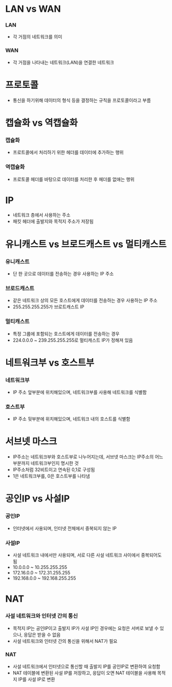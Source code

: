 
# LAN vs WAN
### LAN
* 각 거점의 네트워크를 의미
### WAN
* 각 거점을 나타내는 네트워크(LAN)을 연결한 네트워크

# 프로토콜
* 통신을 하기위해 데이터의 형식 등을 결정하는 규칙을 프로토콜이라고 부름

# 캡슐화 vs 역캡슐화
### 캡슐화
* 프로트콜에서 처리하기 위한 헤더를 데이터에 추가하는 행위
### 역캡슐화
* 프로토콜 헤더를 바탕으로 데이터를 처리한 후 헤더를 없애는 행위

# IP
* 네트워크 층에서 사용하는 주소
* 패킷 헤더에 출발지와 목적지 주소가 저장됨

# 유니캐스트 vs 브로드캐스트 vs 멀티캐스트
### 유니캐스트
* 단 한 곳으로 데이터를 전송하는 경우 사용하는 IP 주소
### 브로드캐스트
* 같은 네트워크 상의 모든 호스트에게 데이터를 전송하는 경우 사용하는 IP 주소
* 255.255.255.255가 브로트캐스트 IP
### 멀티캐스트
* 특정 그룹에 포함되는 호스트에게 데이터를 전송하는 경우
* 224.0.0.0 ~ 239.255.255.255로 멀티캐스트 IP가 정해져 있음

# 네트워크부 vs 호스트부
### 네트워크부
* IP 주소 앞부분에 위치해있으며, 네트워크부를 사용해 네트워크를 식별함
### 호스트부
* IP 주소 뒷부분에 위치해있으며, 네트워크 내의 호스트를 식별함

# 서브넷 마스크
* IP주소는 네트워크부와 호스트부로 나누어지는데, 서브넷 마스크는 IP주소의 어느부분까지 네트워크부인지 명시한 것
* IP주소처럼 32비트이고 연속된 0,1로 구성됨
* 1은 네트워크부를, 0은 호스트부를 나타냄

# 공인IP vs 사설IP
### 공인IP
* 인터넷에서 사용되며, 인터넷 전체에서 중복되지 않는 IP
### 사설IP
* 사설 네트워크 내에서만 사용되며, 서로 다른 사설 네트워크 사이에서 중복되어도 됨
* 10.0.0.0 ~ 10.255.255.255
* 172.16.0.0 ~ 172.31.255.255
* 192.168.0.0 ~ 192.168.255.255

# NAT
### 사설 네트워크와 인터넷 간의 통신
* 목적지 IP는 공인IP이고 출발지 IP가 사설 IP인 경우에는 요청은 서버로 보낼 수 있으나, 응답은 받을 수 없음
* 사설 네트워크와 인터넷 간의 통신을 위해서 NAT가 필요
### NAT
* 사설 네트워크에서 인터넷으로 통신할 때 출발지 IP를 공인IP로 변환하여 요청함
* NAT 테이블에 변환된 사설 IP를 저장하고, 응답이 오면 NAT 테이블을 사용해 목적지 IP를 사설 IP로 변환
